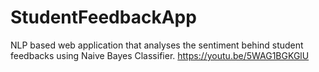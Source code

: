 # StudentFeedbackApp
NLP based web application that analyses the sentiment behind student feedbacks using Naive Bayes Classifier.
https://youtu.be/5WAG1BGKGlU

